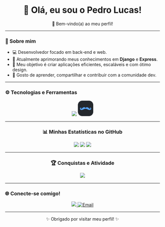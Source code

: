 <h1 align="center">👋 Olá, eu sou o Pedro Lucas!</h1>

<p align="center">
  🚀 Bem-vindo(a) ao meu perfil!
</p>

---

### 🧠 Sobre mim
- 💻 Desenvolvedor focado em back-end e web.  
- 🌱 Atualmente aprimorando meus conhecimentos em **Django** e **Express**.  
- 🎯 Meu objetivo é criar aplicações eficientes, escaláveis e com ótimo design.  
- 💬 Gosto de aprender, compartilhar e contribuir com a comunidade dev.

---

### ⚙️ Tecnologias e Ferramentas

<p align="center">
  <!-- Ícones principais (automáticos para tema claro/escuro) -->
  <img src="https://skillicons.dev/icons?i=js,python,html,css,express,django,sqlite,mysql&theme=dark" />
  
  <img src="assets/handlebars.png" width="50" height="50" alt="Handlebars" />

</p>

---

<h3 align="center">📊 Minhas Estatísticas no GitHub</h3>

<div align="center">

  <!-- Card 1 -->
  <img src="https://github-readme-stats.vercel.app/api?username=pedrolucasods&show_icons=true&theme=tokyonight&hide_border=true&bg_color=0d1117&title_color=58a6ff&icon_color=58a6ff&text_color=c9d1d9" height="180em"/>

  <!-- Card 2 -->
  <img src="https://streak-stats.demolab.com?user=pedrolucasods&theme=tokyonight&hide_border=true&background=0D1117&currStreakNum=58A6FF&fire=FF6B00&currStreakLabel=FFFFFF&sideLabels=58A6FF" height="180em"/>

  <!-- Card 3 -->
  <img src="https://github-readme-stats.vercel.app/api/top-langs/?username=pedrolucasods&layout=compact&theme=tokyonight&hide_border=true&langs_count=6&bg_color=0d1117&title_color=58a6ff&text_color=c9d1d9" height="180em"/>

</div>

---

<h3 align="center">🏆 Conquistas e Atividade</h3>

<p align="center">
  <img src="https://github-profile-trophy.vercel.app/?username=pedrolucasods&theme=tokyonight&no-frame=true&row=1&column=6&margin-w=10&margin-h=10" />
</p>

---

### 🌐 Conecte-se comigo!
<p align="center">
  <a href="https://www.linkedin.com/in/pedro-lucas-oliveira-da-silva-40ba542bb/" target="_blank">
    <img src="https://img.shields.io/badge/LinkedIn-blue?style=for-the-badge&logo=linkedin&logoColor=white"/>
  </a>
  <a href="mailto:ploliveira1805@gmail.com">
    <img src="https://img.shields.io/badge/Email-ploliveira1805@gmail.com-blue?style=for-the-badge&logo=gmail&logoColor=white" alt="Email"/>
  </a>
</p>

---

<p align="center">✨ Obrigado por visitar meu perfil! ✨</p>
